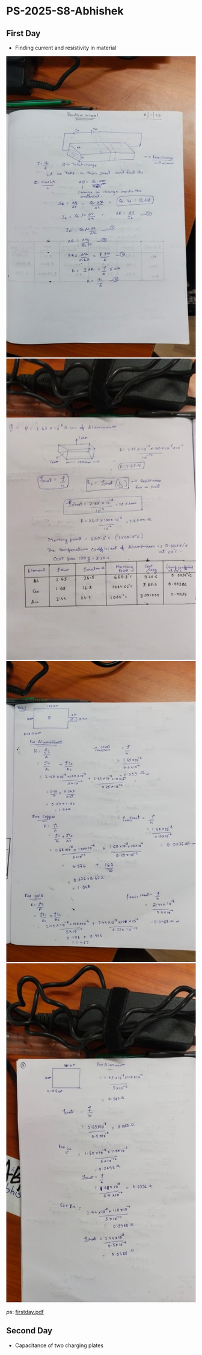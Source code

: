 # PS-2025-S8-Abhishek

## First Day
- Finding current and resistivity in material

<img src="docs/WhatsApp Image 2025-01-09 at 11.28.12_a9e2c784.jpg" alt="Diagram" width="800" height="800">

<img src="docs/WhatsApp Image 2025-01-09 at 11.28.13_4348bef1.jpg" alt="Diagram" width="800" height="800">


<img src="docs/WhatsApp Image 2025-01-09 at 11.28.13_ed8f79e8.jpg" alt="Diagram" width="800" height="800">
<img src="docs/WhatsApp Image 2025-01-09 at 11.28.14_c0acf250.jpg" alt="Diagram" width="900" height="900">

*ps*: [firstday.pdf](https://www.dropbox.com/scl/fi/d346jb7r3z6xbblazyoxk/WhatsApp-Image-2025-01-09-at-11.28.12_a9e2c784.pdf?rlkey=li5fka6ik4l8pv1ra3ynxgc9c&st=opyjfgl1&dl=0)
## Second Day
- Capacitance of two charging plates
  

